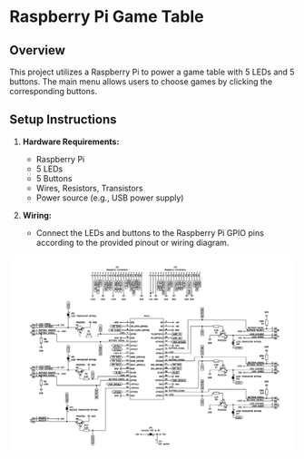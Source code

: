 # Raspberry Pi Game Table

## Overview
This project utilizes a Raspberry Pi to power a game table with 5 LEDs and 5 buttons. The main menu allows users to choose games by clicking the corresponding buttons.

## Setup Instructions
1. **Hardware Requirements:**
    - Raspberry Pi
    - 5 LEDs
    - 5 Buttons
    - Wires, Resistors, Transistors
    - Power source (e.g., USB power supply)

1. **Wiring:**
    - Connect the LEDs and buttons to the Raspberry Pi GPIO pins according to the provided pinout or wiring diagram.

![schema](images/schematic.png)
